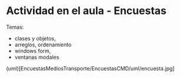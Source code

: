 # Actividad en el aula  - Encuestas

Temas:
   - clases y objetos, 
   - arreglos, ordenamiento
   - windows form, 
   - ventanas modales

(uml)[EncuestasMediosTransporte/EncuestasCMD/uml/encuesta.jpg]
   
